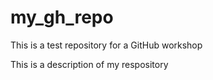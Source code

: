 # my_gh_repo
This is a test repository for a GitHub workshop

This is a description of my respository
